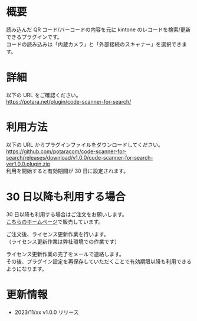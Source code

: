 # 概要

読み込んだ QR コード/バーコードの内容を元に kintone のレコードを検索/更新できるプラグインです。  
コードの読み込みは「内蔵カメラ」と「外部接続のスキャナー」を選択できます。

# 詳細

以下の URL をご確認ください。  
https://potara.net/plugin/code-scanner-for-search/

# 利用方法

以下の URL からプラグインファイルをダウンロードしてください。  
https://github.com/potaracom/code-scanner-for-search/releases/download/v1.0.0/code-scanner-for-search-ver1.0.0.plugin.zip  
利用を開始すると有効期間が 30 日に設定されます。

# 30 日以降も利用する場合

30 日以降も利用する場合はご注文をお願いします。  
[こちらのホームページ](https://dashboard.stores.jp/items/654406c68168c30eba91d5dd)で販売しています。

ご注文後、ライセンス更新作業を行います。  
（ライセンス更新作業は弊社環境での作業です）

ライセンス更新作業の完了をメールで連絡します。  
その後、プラグイン設定を再保存していただくことで有効期限以降も利用できるようになります。

# 更新情報

- 2023/11/xx v1.0.0 リリース
